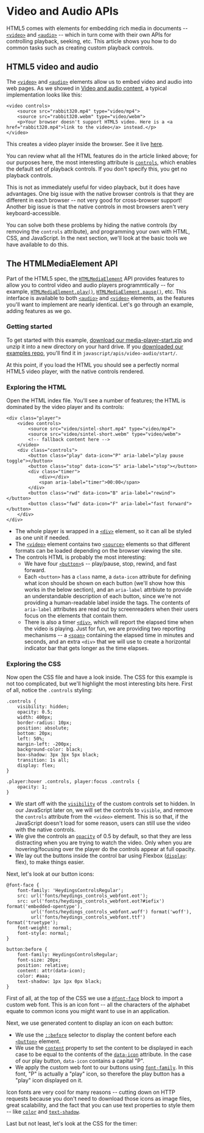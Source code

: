 # Video and Audio APIs

HTML5 comes with elements for embedding rich media in documents -- [`<video>`](https://developer.mozilla.org/en-US/docs/Web/HTML/Element/video) and [`<audio>`](https://developer.mozilla.org/en-US/docs/Web/HTML/Element/audio) -- which in turn come with their own APIs for controlling playback, seeking, etc. This article shows you how to do common tasks such as creating custom playback controls.

## HTML5 video and audio

The [`<video>`](https://developer.mozilla.org/en-US/docs/Web/HTML/Element/video) and [`<audio>`](https://developer.mozilla.org/en-US/docs/Web/HTML/Element/audio) elements allow us to embed video and audio into web pages. As we showed in [Video and audio content](https://developer.mozilla.org/en-US/docs/Learn/HTML/Multimedia_and_embedding/Video_and_audio_content), a typical implementation looks like this:
```
<video controls>
    <source src="rabbit320.mp4" type="video/mp4">
    <source src="rabbit320.webm" type="video/webm">
    <p>Your browser doesn't support HTML5 video. Here is a <a href="rabbit320.mp4">link to the video</a> instead.</p>
</video>
```
This creates a video player inside the browser. See it live [here](https://andrewsrea.github.io/My_Learning_Port/JavaScript/Client-side_Web_APIs/Video_and_Audio_APIs/simple-video.html).

You can review what all the HTML features do in the article linked above; for our purposes here, the most interesting attribute is [`controls`](https://developer.mozilla.org/en-US/docs/Web/HTML/Element/video#attr-controls), which enables the default set of playback controls. If you don't specify this, you get no playback controls.

This is not as immediately useful for video playback, but it does have advantages. One big issue with the native browser controls is that they are different in each browser -- not very good for cross-browser support! Another big issue is that the native controls in most browsers aren't very keyboard-accessible.

You can solve both these problems by hiding the native controls (by removing the `controls` attribute), and programming your own with HTML, CSS, and JavaScript. In the next section, we'll look at the basic tools we have available to do this.

## The HTMLMediaElement API

Part of the HTML5 spec, the [`HTMLMediaElement`](https://developer.mozilla.org/en-US/docs/Web/API/HTMLMediaElement) API provides features to allow you to control video and audio players programmtically -- for example, [`HTMLMediaElement.play()`](https://developer.mozilla.org/en-US/docs/Web/API/HTMLMediaElement/play), [`HTMLMediaElement.pause()`](https://developer.mozilla.org/en-US/docs/Web/API/HTMLMediaElement/pause), etc. This interface is available to both [`<audio>`](https://developer.mozilla.org/en-US/docs/Web/HTML/Element/audio) and [`<video>`](https://developer.mozilla.org/en-US/docs/Web/HTML/Element/video) elements, as the features you'll want to implement are nearly identical. Let's go through an example, adding features as we go.

### Getting started

To get started with this example, [download our media-player-start.zip](https://github.com/mdn/learning-area/raw/master/javascript/apis/video-audio/start/media-player-start.zip) and unzip it into a new directory on your hard drive. If you [downloaded our examples repo](https://github.com/mdn/learning-area), you'll find it in `javascript/apis/video-audio/start/`.

At this point, if you load the HTML you should see a perfectly normal HTML5 video player, with the native controls rendered.

### Exploring the HTML

Open the HTML index file. You'll see a number of features; the HTML is dominated by the video player and its controls:
```
<div class="player">
    <video controls>
        <source src="video/sintel-short.mp4" type="video/mp4">
        <source src="video/sintel-short.webm" type="video/webm">
        <!-- fallback content here -->
    </video>
    <div class="controls">
        <button class="play" data-icon="P" aria-label="play pause toggle"></button>
        <button class="stop" data-icon="S" aria-label="stop"></button>
        <div class="timer">
            <div></div>
            <span aria-label="timer">00:00</span>
        </div>
        <button class="rwd" data-icon="B" aria-label="rewind"></button>
        <button class="fwd" data-icon="F" aria-label="fast forward"></button>
    </div>
</div>
```

* The whole player is wrapped in a [`<div>`](https://developer.mozilla.org/en-US/docs/Web/HTML/Element/div) element, so it can all be styled as one unit if needed.
* The [`<video>`](https://developer.mozilla.org/en-US/docs/Web/HTML/Element/video) element contains two [`<source>`](https://developer.mozilla.org/en-US/docs/Web/HTML/Element/source) elements so that different formats can be loaded depending on the browser viewing the site.
* The controls HTML is probably the most interesting:
    - We have four [`<button>`](https://developer.mozilla.org/en-US/docs/Web/HTML/Element/button)s -- play/pause, stop, rewind, and fast forward.
    - Each `<button>` has a `class` name, a `data-icon` attribute for defining what icon should be shown on each button (we'll show how this works in the below section), and an `aria-label` attrbiute to provide an understandable description of each button, since we're not providing a human-readable label inside the tags. The contents of `aria-label` attributes are read out by screenreaders when their users focus on the elements that contain them.
    - There is also a timer [`<div>`](https://developer.mozilla.org/en-US/docs/Web/HTML/Element/div), which will report the elapsed time when the video is playing. Just for fun, we are providing two reporting mechanisms -- a [`<span>`](https://developer.mozilla.org/en-US/docs/Web/HTML/Element/span) containing the elapsed time in minutes and seconds, and an extra `<div>` that we will use to create a horizontal indicator bar that gets longer as the time elapses.

### Exploring the CSS

Now open the CSS file and have a look inside. The CSS for this example is not too complicated, but we'll highlight the most interesting bits here. First of all, notice the `.controls` styling:
```
.controls {
    visibility: hidden;
    opacity: 0.5;
    width: 400px;
    border-radius: 10px;
    position: absolute;
    bottom: 20px;
    left: 50%;
    margin-left: -200px;
    background-color: black;
    box-shadow: 3px 3px 5px black;
    transition: 1s all;
    display: flex;
}

.player:hover .controls, player:focus .controls {
    opacity: 1;
}
```

* We start off with the [`visibility`](https://developer.mozilla.org/en-US/docs/Web/CSS/visibility) of the custom controls set to hidden. In our JavaScript later on, we will set the controls to `visible`, and remove the `controls` attribute from the `<video>` element. This is so that, if the JavaScript doesn't load for some reason, users can still use the video with the native controls.
* We give the controls an [`opacity`](https://developer.mozilla.org/en-US/docs/Web/CSS/opacity) of 0.5 by default, so that they are less distracting when you are trying to watch the video. Only when you are hovering/focusing over the player do the controls appear at full opacity.
* We lay out the buttons inside the control bar using Flexbox ([`display`](https://developer.mozilla.org/en-US/docs/Web/CSS/display): flex), to make things easier.

Next, let's look at our button icons:
```
@font-face {
    font-family: 'HeydingsControlsRegular';
    src: url('fonts/heydings_controls_webfont.eot');
    src: url('fonts/heydings_controls_webfont.eot?#iefix') format('embedded-opentype'),
         url('fonts/heydings_controls_webfont.woff') format('woff'),
         url('fonts/heydings_controls_webfont.ttf') format('truetype');
    font-weight: normal;
    font-style: normal;
}

button:before {
    font-family: HeydingsControlsRegular;
    font-size: 20px;
    position: relative;
    content: attr(data-icon);
    color: #aaa;
    text-shadow: 1px 1px 0px black;
}
```
First of all, at the top of the CSS we use a [`@font-face`](https://developer.mozilla.org/en-US/docs/Web/CSS/@font-face) block to import a custom web font. This is an icon font -- all the characters of the alphabet equate to common icons you might want to use in an application.

Next, we use generated content to display an icon on each button:

* We use the [`::before`](https://developer.mozilla.org/en-US/docs/Web/CSS/::before) selector to display the content before each [`<button>`](https://developer.mozilla.org/en-US/docs/Web/HTML/Element/button) element.
* We use the [`content`](https://developer.mozilla.org/en-US/docs/Web/CSS/content) property to set the content to be displayed in each case to be equal to the contents of the [`data-icon`](https://developer.mozilla.org/en-US/docs/Learn/HTML/Howto/Use_data_attributes) attribute. In the case of our play button, `data-icon` contains a capital "P".
* We apply the custom web font to our buttons using [`font-family`](https://developer.mozilla.org/en-US/docs/Web/CSS/font-family). In this font, "P" is actually a "play" icon, so therefore the play button has a "play" icon displayed on it.

Icon fonts are very cool for many reasons -- cutting down on HTTP requests because you don't need to download those icons as image files, great scalability, and the fact that you can use text properties to style them -- like [`color`](https://developer.mozilla.org/en-US/docs/Web/CSS/color) and [`text-shadow`](https://developer.mozilla.org/en-US/docs/Web/CSS/text-shadow).

Last but not least, let's look at the CSS for the timer: